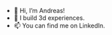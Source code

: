 - 👋 Hi, I’m Andreas!
- 🔨 I build 3d experiences.
- 📫 You can find me on LinkedIn.

<!---
AndreasBrennicke/AndreasBrennicke is a ✨ special ✨ repository because its `README.md` (this file) appears on your GitHub profile.
You can click the Preview link to take a look at your changes.
--->
